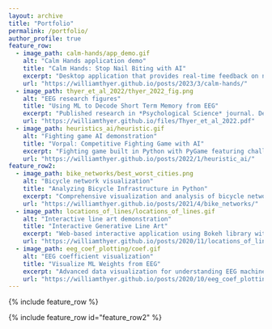 ```yaml
---
layout: archive
title: "Portfolio"
permalink: /portfolio/
author_profile: true
feature_row:
  - image_path: calm-hands/app_demo.gif
    alt: "Calm Hands application demo"
    title: "Calm Hands: Stop Nail Biting with AI"
    excerpt: "Desktop application that provides real-time feedback on nail-biting using computer vision and a fine-tuned deep neural network. Built complete training dataset and iteratively improved model performance."
    url: "https://williamthyer.github.io/posts/2023/3/calm-hands/"
  - image_path: thyer_et_al_2022/thyer_2022_fig.png
    alt: "EEG research figures"
    title: "Using ML to Decode Short Term Memory from EEG"
    excerpt: "Published research in *Psychological Science* journal. Designed and conducted large-scale cognitive neuroscience experiments with 50+ participants, preprocessing neural data and using ML to classify short term memory states."
    url: "https://williamthyer.github.io/files/Thyer_et_al_2022.pdf"
  - image_path: heuristics_ai/heuristic.gif
    alt: "Fighting game AI demonstration"
    title: "Vorpal: Competitive Fighting Game with AI"
    excerpt: "Fighting game built in Python with PyGame featuring challenging heuristic-based AI that adapts and responds in real-time during gameplay."
    url: "https://williamthyer.github.io/posts/2022/1/heuristic_ai/"
feature_row2:
  - image_path: bike_networks/best_worst_cities.png
    alt: "Bicycle network visualization"
    title: "Analyzing Bicycle Infrastructure in Python"
    excerpt: "Comprehensive visualization and analysis of bicycle networks in major US cities using OSMnx and Matplotlib."
    url: "https://williamthyer.github.io/posts/2021/4/bike_networks/"
  - image_path: locations_of_lines/locations_of_lines.gif
    alt: "Interactive line art demonstration"
    title: "Interactive Generative Line Art"
    excerpt: "Web-based interactive application using Bokeh library with Python backend. Generates complex visual patterns using NumPy matrix operations for real-time rendering."
    url: "https://williamthyer.github.io/posts/2020/11/locations_of_lines/"
  - image_path: eeg_coef_plotting/coef.gif
    alt: "EEG coefficient visualization"
    title: "Visualize ML Weights from EEG"
    excerpt: "Advanced data visualization for understanding EEG machine learning models. Features animated coefficient visualization with temporal information using Matplotlib.Animation and spatial back-projection."
    url: "https://williamthyer.github.io/posts/2020/10/eeg_coef_plotting/"
---
```


{% include feature_row %}

{% include feature_row id="feature_row2" %}  
